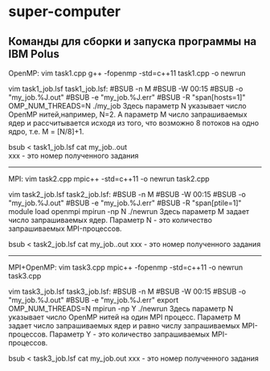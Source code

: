 # super-computer
Команды для сборки и запуска программы на IBM Polus
--------------------------------------------------------------------------------
OpenMP:
vim task1.cpp
g++ -fopenmp -std=c++11 task1.cpp -o newrun

vim task1_job.lsf
task1_job.lsf:
#BSUB -n M
#BSUB -W 00:15
#BSUB -o "my_job.%J.out"
#BSUB -e "my_job.%J.err"
#BSUB -R "span[hosts=1]"
OMP_NUM_THREADS=N ./my_job
Здесь параметр N указывает число OpenMP нитей,например, N=2. А параметр M число запрашиваемых ядер и рассчитывается исходя из того, что возможно 8 потоков на одно ядро, т.е. M = [N/8]+1.

bsub < task1_job.lsf
cat my_job.<xxx>.out  
xxx - это номер полученного задания

--------------------------------------------------------------------------------
MPI:
vim task2.cpp
mpic++ -std=c++11 -o newrun task2.cpp

vim task2_job.lsf
task2_job.lsf:
#BSUB -n M
#BSUB -W 00:15
#BSUB -o "my_job.%J.out"
#BSUB -e "my_job.%J.err"
#BSUB -R "span[ptile=1]"
module load openmpi
mpirun -np N ./newrun
Здесь параметр M задает число запрашиваемых ядер. Параметр N - это количество запрашиваемых MPI-процессов.

bsub < task2_job.lsf
cat my_job.<xxx>.out
xxx - это номер полученного задания

--------------------------------------------------------------------------------
MPI+OpenMP:
vim task3.cpp
mpic++ -fopenmp -std=c++11 -o newrun task3.cpp

vim task3_job.lsf
task3_job.lsf:
#BSUB -n M
#BSUB -W 00:15
#BSUB -o "my_job.%J.out"
#BSUB -e "my_job.%J.err"
export OMP_NUM_THREADS=N
mpirun -np Y ./newrun
Здесь параметр N указывает число OpenMP нитей на один MPI процесс. Параметр M задает число запрашиваемых ядер и равно числу запрашиваемых MPI-процессов. Параметр Y - это количество запрашиваемых MPI-процессов.

bsub < task3_job.lsf
cat my_job<xxx>.out
xxx - это номер полученного задания
